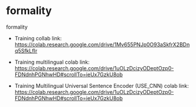 # formality
formality

- Training collab link: https://colab.research.google.com/drive/1Mv655PNJp0O93aSkfrX2BDnq5SfkLfIr

- Training multilingual colab link: https://colab.research.google.com/drive/1uOLzDcizyODeptOzp0-FDNdnhPGNhwHD#scrollTo=ieUx7GzkU8ob

- Training Multilingual Universal Sentence Encoder (USE_CNN) colab link: https://colab.research.google.com/drive/1uOLzDcizyODeptOzp0-FDNdnhPGNhwHD#scrollTo=ieUx7GzkU8ob
